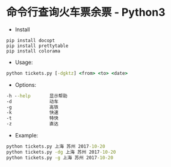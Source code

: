 # 命令行查询火车票余票 - Python3

- Install
```
pip install docopt
pip install prettytable
pip install colorama
```

- Usage:
```cmd
python tickets.py [-dgktz] <from> <to> <date>
```

- Options:
```cmd
-h --help       显示帮助
-d              动车
-g              高铁
-k              快速
-t              特快
-z              直达
```

- Example:
```cmd
python tickets.py 上海 苏州 2017-10-20
python tickets.py -dg 上海 苏州 2017-10-20
python tickets.py -g 上海 苏州 2017-10-20
```